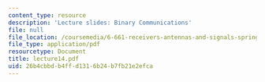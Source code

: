 ```yaml
---
content_type: resource
description: 'Lecture slides: Binary Communications'
file: null
file_location: /coursemedia/6-661-receivers-antennas-and-signals-spring-2003/26b4cbbdb4ffd1316b24b7fb21e2efca_lecture14.pdf
file_type: application/pdf
resourcetype: Document
title: lecture14.pdf
uid: 26b4cbbd-b4ff-d131-6b24-b7fb21e2efca
---
```

